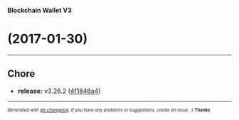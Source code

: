 __Blockchain Wallet V3__

#   (2017-01-30)



---

## Chore

- **release:** v3.26.2
  ([4f1846a4](https://github.com/blockchain/My-Wallet-V3/commit/4f1846a4da248937c2c7cd44ad33142cee85c483))



---
<sub><sup>*Generated with [git-changelog](https://github.com/rafinskipg/git-changelog). If you have any problems or suggestions, create an issue.* :) **Thanks** </sub></sup>